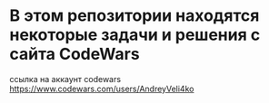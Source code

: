 # В этом репозитории находятся некоторые задачи и решения с сайта CodeWars
ссылка на аккаунт codewars https://www.codewars.com/users/AndreyVeli4ko
